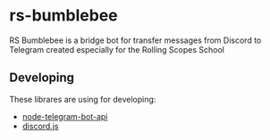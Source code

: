 # rs-bumblebee
RS Bumblebee is a bridge bot for transfer messages from Discord to Telegram created especially for the Rolling Scopes School

## Developing
These librares are using for developing:
- [node-telegram-bot-api](https://github.com/yagop/node-telegram-bot-api/blob/master/doc/api.md)
- [discord.js](https://discord.js.org/#/docs/main/stable/general/welcome)

